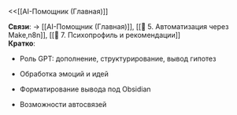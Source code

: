 <<[[AI-Помощник (Главная)]]

**Связи**: → [[AI-Помощник (Главная)]], [[🔄 5. Автоматизация через Make,n8n]], [[👤 7. Психопрофиль и рекомендации]]  
**Кратко**:

- Роль GPT: дополнение, структурирование, вывод гипотез
    
- Обработка эмоций и идей
    
- Форматирование вывода под Obsidian
    
- Возможности автосвязей